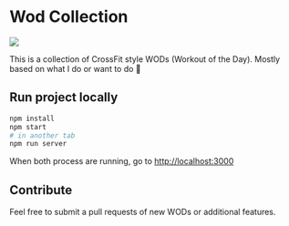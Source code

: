 # Wod Collection

[![](https://github.com/believer/wod/workflows/Release/badge.svg)](https://github.com/believer/wod/actions?workflow=Release)

This is a collection of CrossFit style WODs (Workout of the Day). Mostly based on what I do or want to do :muscle:

## Run project locally

```sh
npm install
npm start
# in another tab
npm run server
```

When both process are running, go to [http://localhost:3000](http://localhost:3000)

## Contribute

Feel free to submit a pull requests of new WODs or additional features.
